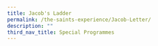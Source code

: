 ```yaml
---
title: Jacob's Ladder
permalink: /the-saints-experience/Jacob-Letter/
description: ""
third_nav_title: Special Programmes
---
```

